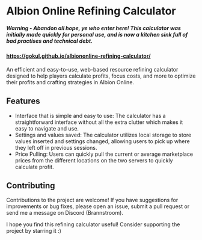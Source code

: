 # Albion Online Refining Calculator

##### Warning - Abandon all hope, ye who enter here! This calculator was initially made quickly for personal use, and is now a kitchen sink full of bad practises and technical debt.


#### https://gokul.github.io/albiononline-refining-calculator/

An efficient and easy-to-use, web-based resource refining calculator designed to help players calculate profits, focus costs, and more to optimize their profits and crafting strategies in Albion Online.

## Features
* Interface that is simple and easy to use: The calculator has a straightforward interface without all the extra clutter which makes it easy to navigate and use.
* Settings and values saved: The calculator utilizes local storage to store values inserted and settings changed, allowing users to pick up where they left off in previous sessions.
* Price Pulling: Users can quickly pull the current or average marketplace prices from the different locations on the two servers to quickly calculate profit.

## Contributing
Contributions to the project are welcome! If you have suggestions for improvements or bug fixes, please open an issue, submit a pull request or send me a message on Discord (Brannstroom).

I hope you find this refining calculator useful! Consider supporting the project by starring it :)
